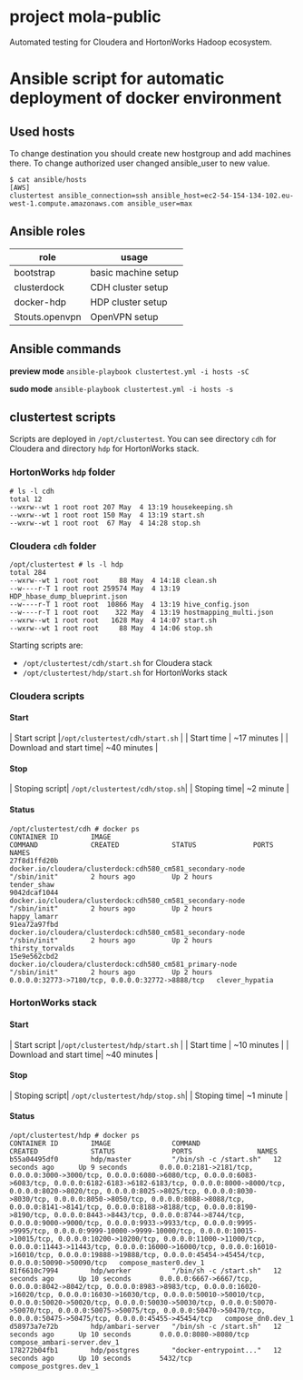 # project mola-public

Automated testing for Cloudera and HortonWorks Hadoop ecosystem.

# Ansible script for automatic deployment of docker environment

## Used hosts
To change destination you should create new hostgroup and add machines there. 
To change authorized user changed ansible_user to new value.

```
$ cat ansible/hosts
[AWS]
clustertest ansible_connection=ssh ansible_host=ec2-54-154-134-102.eu-west-1.compute.amazonaws.com ansible_user=max 
```

## Ansible roles
| role | usage |
| --- | --- |
|  bootstrap | basic machine setup |
|  clusterdock | CDH cluster setup |
|  docker-hdp | HDP cluster setup |
|  Stouts.openvpn | OpenVPN setup |

## Ansible commands

**preview mode**
```ansible-playbook clustertest.yml -i hosts -sC```

**sudo mode**
```ansible-playbook clustertest.yml -i hosts -s```


## clustertest scripts
Scripts are deployed in ```/opt/clustertest```.
You can see directory ```cdh``` for Cloudera and directory ```hdp``` for HortonWorks stack. 

### HortonWorks ```hdp``` folder
```
# ls -l cdh
total 12
--wxrw--wt 1 root root 207 May  4 13:19 housekeeping.sh
--wxrw--wt 1 root root 150 May  4 13:19 start.sh
--wxrw--wt 1 root root  67 May  4 14:28 stop.sh
```

### Cloudera ```cdh``` folder
```
/opt/clustertest # ls -l hdp
total 284
--wxrw--wt 1 root root     88 May  4 14:18 clean.sh
--w----r-T 1 root root 259574 May  4 13:19 HDP_hbase_dump_blueprint.json
--w----r-T 1 root root  10866 May  4 13:19 hive_config.json
--w----r-T 1 root root    322 May  4 13:19 hostmapping_multi.json
--wxrw--wt 1 root root   1628 May  4 14:07 start.sh
--wxrw--wt 1 root root     88 May  4 14:06 stop.sh
```

Starting scripts are:
- ```/opt/clustertest/cdh/start.sh``` for Cloudera stack
- ```/opt/clustertest/hdp/start.sh``` for HortonWorks stack

### Cloudera scripts

#### Start
| Start script |```/opt/clustertest/cdh/start.sh``` |
| Start time | ~17 minutes |
| Download and start time| ~40 minutes |

#### Stop
| Stoping script| ```/opt/clustertest/cdh/stop.sh```|
| Stoping time| ~2 minute |

#### Status
```
/opt/clustertest/cdh # docker ps
CONTAINER ID        IMAGE                                                        COMMAND             CREATED             STATUS              PORTS                                              NAMES
27f8d1ffd20b        docker.io/cloudera/clusterdock:cdh580_cm581_secondary-node   "/sbin/init"        2 hours ago         Up 2 hours                                                             tender_shaw
9042dcaf1044        docker.io/cloudera/clusterdock:cdh580_cm581_secondary-node   "/sbin/init"        2 hours ago         Up 2 hours                                                             happy_lamarr
91ea72a97fbd        docker.io/cloudera/clusterdock:cdh580_cm581_secondary-node   "/sbin/init"        2 hours ago         Up 2 hours                                                             thirsty_torvalds
15e9e562cbd2        docker.io/cloudera/clusterdock:cdh580_cm581_primary-node     "/sbin/init"        2 hours ago         Up 2 hours          0.0.0.0:32773->7180/tcp, 0.0.0.0:32772->8888/tcp   clever_hypatia
```

### HortonWorks stack
#### Start
| Start script |```/opt/clustertest/hdp/start.sh``` |
| Start time | ~10 minutes |
| Download and start time| ~40 minutes |

#### Stop
| Stoping script| ```/opt/clustertest/hdp/stop.sh```|
| Stoping time| ~1 minute |

#### Status
```
/opt/clustertest/hdp # docker ps
CONTAINER ID        IMAGE               COMMAND                  CREATED             STATUS              PORTS                NAMES
b55a04495df0        hdp/master          "/bin/sh -c /start.sh"   12 seconds ago      Up 9 seconds        0.0.0.0:2181->2181/tcp, 0.0.0.0:3000->3000/tcp, 0.0.0.0:6080->6080/tcp, 0.0.0.0:6083->6083/tcp, 0.0.0.0:6182-6183->6182-6183/tcp, 0.0.0.0:8000->8000/tcp, 0.0.0.0:8020->8020/tcp, 0.0.0.0:8025->8025/tcp, 0.0.0.0:8030->8030/tcp, 0.0.0.0:8050->8050/tcp, 0.0.0.0:8088->8088/tcp, 0.0.0.0:8141->8141/tcp, 0.0.0.0:8188->8188/tcp, 0.0.0.0:8190->8190/tcp, 0.0.0.0:8443->8443/tcp, 0.0.0.0:8744->8744/tcp, 0.0.0.0:9000->9000/tcp, 0.0.0.0:9933->9933/tcp, 0.0.0.0:9995->9995/tcp, 0.0.0.0:9999-10000->9999-10000/tcp, 0.0.0.0:10015->10015/tcp, 0.0.0.0:10200->10200/tcp, 0.0.0.0:11000->11000/tcp, 0.0.0.0:11443->11443/tcp, 0.0.0.0:16000->16000/tcp, 0.0.0.0:16010->16010/tcp, 0.0.0.0:19888->19888/tcp, 0.0.0.0:45454->45454/tcp, 0.0.0.0:50090->50090/tcp   compose_master0.dev_1
81f6610c7994        hdp/worker          "/bin/sh -c /start.sh"   12 seconds ago      Up 10 seconds       0.0.0.0:6667->6667/tcp, 0.0.0.0:8042->8042/tcp, 0.0.0.0:8983->8983/tcp, 0.0.0.0:16020->16020/tcp, 0.0.0.0:16030->16030/tcp, 0.0.0.0:50010->50010/tcp, 0.0.0.0:50020->50020/tcp, 0.0.0.0:50030->50030/tcp, 0.0.0.0:50070->50070/tcp, 0.0.0.0:50075->50075/tcp, 0.0.0.0:50470->50470/tcp, 0.0.0.0:50475->50475/tcp, 0.0.0.0:45455->45454/tcp   compose_dn0.dev_1
d58973a7e72b        hdp/ambari-server   "/bin/sh -c /start.sh"   12 seconds ago      Up 10 seconds       0.0.0.0:8080->8080/tcp   compose_ambari-server.dev_1
178272b04fb1        hdp/postgres        "docker-entrypoint..."   12 seconds ago      Up 10 seconds       5432/tcp     compose_postgres.dev_1
```
